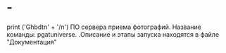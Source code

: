 # -
print ('Ghbdtn' + '/n')
ПО сервера приема фотографий. Название команды: pgatuniverse. .Описание и этапы запуска находятся в файле "Документация"
